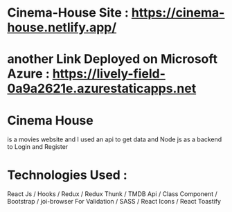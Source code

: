 # Cinema-House  Site : https://cinema-house.netlify.app/ 

# another Link Deployed on Microsoft Azure : https://lively-field-0a9a2621e.azurestaticapps.net 

# Cinema House
  is a movies website and I used an api to get data and Node js as a backend to Login and Register

# Technologies Used : 
   React Js / Hooks / Redux / Redux Thunk / TMDB Api / Class Component / Bootstrap /  joi-browser For Validation / SASS / React Icons / React Toastify
